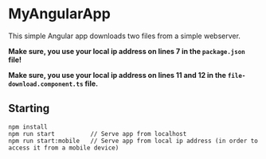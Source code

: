 # MyAngularApp

This simple Angular app downloads two files from a simple webserver.

**Make sure, you use your local ip address on lines 7 in the `package.json` file!**

**Make sure, you use your local ip address on lines 11 and 12 in the `file-download.component.ts` file.**

## Starting

```
npm install
npm run start          // Serve app from localhost
npm run start:mobile   // Serve app from local ip address (in order to access it from a mobile device)
```
